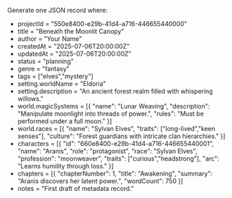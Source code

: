 Generate one JSON record where:
- projectId = "550e8400-e29b-41d4-a716-446655440000"
- title = "Beneath the Moonlit Canopy"
- author = "Your Name"
- createdAt = "2025-07-06T20:00:00Z"
- updatedAt = "2025-07-06T20:00:00Z"
- status = "planning"
- genre = "fantasy"
- tags = ["elves","mystery"]
- setting.worldName = "Eldoria"
- setting.description = "An ancient forest realm filled with whispering willows."
- world.magicSystems = [{ "name": "Lunar Weaving", "description": "Manipulate moonlight into threads of power.", "rules": "Must be performed under a full moon." }]
- world.races = [{ "name": "Sylvan Elves", "traits": ["long-lived","keen senses"], "culture": "Forest guardians with intricate clan hierarchies." }]
- characters = [{ "id": "660e8400-e29b-41d4-a716-446655440001", "name": "Aranis", "role": "protagonist", "race": "Sylvan Elves", "profession": "moonweaver", "traits": ["curious","headstrong"], "arc": "Learns humility through loss." }]
- chapters = [{ "chapterNumber": 1, "title": "Awakening", "summary": "Aranis discovers her latent power.", "wordCount": 750 }]
- notes = "First draft of metadata record."